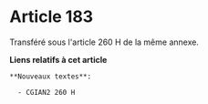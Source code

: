 # Article 183

Transféré sous l'article 260 H de la même annexe.

**Liens relatifs à cet article**

	**Nouveaux textes**:

	  - CGIAN2 260 H
